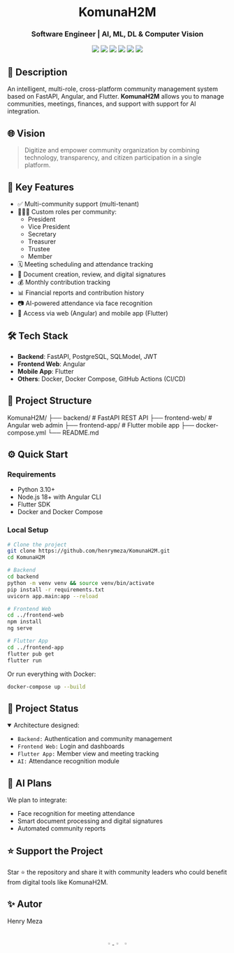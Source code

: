<h1 align="center">KomunaH2M</h1>
<h3 align='center'>Software Engineer | AI, ML, DL & Computer Vision</h3>
<p align="center">
  <!-- Languages and Frameworks -->
  <img src="https://img.shields.io/badge/Python-3.10-3776AB?style=for-the-badge&logo=python&logoColor=white">
  <img src="https://img.shields.io/badge/FastAPI-0.110.0-009688?style=for-the-badge&logo=fastapi&logoColor=white">
  <img src="https://img.shields.io/badge/PostgreSQL-16.2-4169E1?style=for-the-badge&logo=postgresql&logoColor=white">
  <img src="https://img.shields.io/badge/Angular-17-DD0031?style=for-the-badge&logo=angular&logoColor=white">
  <img src="https://img.shields.io/badge/Flutter-3.22-02569B?style=for-the-badge&logo=flutter&logoColor=white">
  <img src="https://img.shields.io/badge/Docker-24.0.7-2496ED?style=for-the-badge&logo=docker&logoColor=white">
</p>

## 📖 Description

An intelligent, multi-role, cross-platform community management system based on FastAPI, Angular, and Flutter. **KomunaH2M** allows you to manage communities, meetings, finances, and support with support for AI integration.

## 🌐 Vision

> Digitize and empower community organization by combining technology, transparency, and citizen participation in a single platform.

## 🎯 Key Features

- ✅ Multi-community support (multi-tenant)
- 🧑‍🤝‍🧑 Custom roles per community:
  - President
  - Vice President
  - Secretary
  - Treasurer
  - Trustee
  - Member
- 🗓️ Meeting scheduling and attendance tracking
- 📝 Document creation, review, and digital signatures
- 💰 Monthly contribution tracking
- 📊 Financial reports and contribution history
- 📷 AI-powered attendance via face recognition
- 📱 Access via web (Angular) and mobile app (Flutter)

## 🛠️ Tech Stack

- **Backend**: FastAPI, PostgreSQL, SQLModel, JWT
- **Frontend Web**: Angular
- **Mobile App**: Flutter
- **Others**: Docker, Docker Compose, GitHub Actions (CI/CD)

## 📁 Project Structure

KomunaH2M/
├── backend/ # FastAPI REST API
├── frontend-web/ # Angular web admin
├── frontend-app/ # Flutter mobile app
├── docker-compose.yml
└── README.md


## ⚙️ Quick Start

### Requirements

- Python 3.10+
- Node.js 18+ with Angular CLI
- Flutter SDK
- Docker and Docker Compose

### Local Setup

```bash
# Clone the project
git clone https://github.com/henrymeza/KomunaH2M.git
cd KomunaH2M

# Backend
cd backend
python -m venv venv && source venv/bin/activate
pip install -r requirements.txt
uvicorn app.main:app --reload

# Frontend Web
cd ../frontend-web
npm install
ng serve

# Flutter App
cd ../frontend-app
flutter pub get
flutter run
```

Or run everything with Docker:
```bash
docker-compose up --build
```

## 🚧 Project Status

<details open>
<summary>Architecture designed:</summary>
  
- `Backend:` Authentication and community management
- `Frontend Web:` Login and dashboards
- `Flutter App:` Member view and meeting tracking
- `AI:` Attendance recognition module
</details>

## 🤖 AI Plans

We plan to integrate:

- Face recognition for meeting attendance
- Smart document processing and digital signatures
- Automated community reports

## ⭐ Support the Project

Star ⭐ the repository and share it with community leaders who could benefit from digital tools like KomunaH2M.

## ✨ Autor

Henry Meza

<br>
<div align="center">
  <a href="https://github.com/hpmezam">
    <img src="https://github.com/ultralytics/assets/raw/main/social/logo-social-github.png" width="3%" alt="Ultralytics GitHub">
  </a>
  <img src="https://github.com/ultralytics/assets/raw/main/social/logo-transparent.png" width="3%" alt="space">
  <a href="https://www.linkedin.com/in/hpmezam/">
    <img src="https://github.com/ultralytics/assets/raw/main/social/logo-social-linkedin.png" width="3%" alt="Ultralytics LinkedIn">
  </a>
</div>

